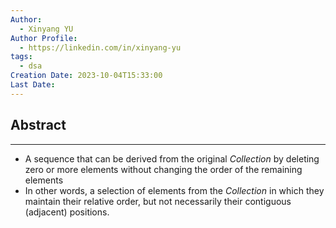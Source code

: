 ```yaml
---
Author:
  - Xinyang YU
Author Profile:
  - https://linkedin.com/in/xinyang-yu
tags:
  - dsa
Creation Date: 2023-10-04T15:33:00
Last Date:
---
```

## Abstract
---
- A sequence that can be derived from the original *Collection* by deleting zero or more elements without changing the order of the remaining elements
- In other words, a selection of elements from the *Collection* in which they maintain their relative order, but not necessarily their contiguous (adjacent) positions.